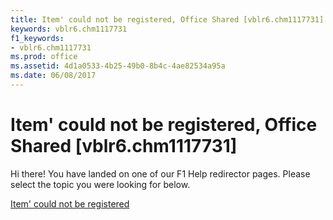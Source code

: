 ```yaml
---
title: Item' could not be registered, Office Shared [vblr6.chm1117731]
keywords: vblr6.chm1117731
f1_keywords:
- vblr6.chm1117731
ms.prod: office
ms.assetid: 4d1a0533-4b25-49b0-8b4c-4ae82534a95a
ms.date: 06/08/2017
---
```



# Item' could not be registered, Office Shared [vblr6.chm1117731]

Hi there! You have landed on one of our F1 Help redirector pages. Please select the topic you were looking for below.

[Item' could not be registered](http://msdn.microsoft.com/library/99fcb4dd-25a0-e724-67bd-a3fd0fe8e7b0%28Office.15%29.aspx)


